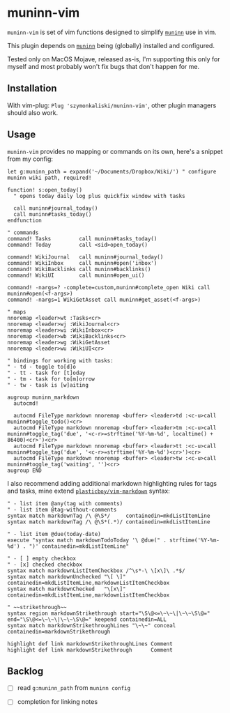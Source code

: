 # muninn-vim

`muninn-vim` is set of vim functions designed to simplify [`muninn`](https://github.com/szymonkaliski/muninn) use in vim.

This plugin depends on [`muninn`](https://github.com/szymonkaliski/muninn) being (globally) installed and configured.

Tested only on MacOS Mojave, released as-is, I'm supporting this only for myself and most probably won't fix bugs that don't happen for me.

## Installation

With vim-plug: `Plug 'szymonkaliski/muninn-vim'`, other plugin managers should also work.

## Usage

`muninn-vim` provides no mapping or commands on its own, here's a snippet from my config:

```vim
let g:muninn_path = expand('~/Documents/Dropbox/Wiki/') " configure muninn wiki path, required!

function! s:open_today()
  " opens today daily log plus quickfix window with tasks

  call muninn#journal_today()
  call muninn#tasks_today()
endfunction

" commands
command! Tasks         call muninn#tasks_today()
command! Today         call <sid>open_today()

command! WikiJournal   call muninn#journal_today()
command! WikiInbox     call muninn#open('inbox')
command! WikiBacklinks call muninn#backlinks()
command! WikiUI        call muninn#open_ui()

command! -nargs=? -complete=custom,muninn#complete_open Wiki call muninn#open(<f-args>)
command! -nargs=1 WikiGetAsset call muninn#get_asset(<f-args>)

" maps
nnoremap <leader>wt :Tasks<cr>
nnoremap <leader>wj :WikiJournal<cr>
nnoremap <leader>wi :WikiInbox<cr>
nnoremap <leader>wb :WikiBacklinks<cr>
nnoremap <leader>wg :WikiGetAsset
nnoremap <leader>wu :WikiUI<cr>

" bindings for working with tasks:
" - td - toggle to[d]o
" - tt - task for [t]oday
" - tm - task for to[m]orrow
" - tw - task is [w]aiting

augroup muninn_markdown
  autocmd!

  autocmd FileType markdown nnoremap <buffer> <leader>td :<c-u>call muninn#toggle_todo()<cr>
  autocmd FileType markdown nnoremap <buffer> <leader>tm :<c-u>call muninn#toggle_tag('due', '<c-r>=strftime('%Y-%m-%d', localtime() + 86400)<cr>')<cr>
  autocmd FileType markdown nnoremap <buffer> <leader>tt :<c-u>call muninn#toggle_tag('due', '<c-r>=strftime('%Y-%m-%d')<cr>')<cr>
  autocmd FileType markdown nnoremap <buffer> <leader>tw :<c-u>call muninn#toggle_tag('waiting', '')<cr>
augroup END
```

I also recommend adding additional markdown highlighting rules for tags and tasks, mine extend [`plasticboy/vim-markdown`](https://github.com/plasticboy/vim-markdown) syntax:

```vim
" - list item @any(tag with comments)
" - list item @tag-without-comments
syntax match markdownTag /\ @\S*/     containedin=mkdListItemLine
syntax match markdownTag /\ @\S*(.*)/ containedin=mkdListItemLine

" - list item @due(today-date)
execute "syntax match markdownTodoToday '\ @due(" . strftime('%Y-%m-%d') . ")' containedin=mkdListItemLine"

" - [ ] empty checkbox
" - [x] checked checkbox
syntax match markdownListItemCheckbox /^\s*-\ \[x\]\ .*$/
syntax match markdownUnchecked "\[ \]" containedin=mkdListItemLine,markdownListItemCheckbox
syntax match markdownChecked   "\[x\]" containedin=mkdListItemLine,markdownListItemCheckbox

" ~~strikethrough~~
syntax region markdownStrikethrough start="\S\@<=\~\~\|\~\~\S\@=" end="\S\@<=\~\~\|\~\~\S\@=" keepend containedin=ALL
syntax match markdownStrikethroughLines "\~\~" conceal containedin=markdownStrikethrough

highlight def link markdownStrikethroughLines Comment
highlight def link markdownStrikethrough      Comment
```

## Backlog

- [ ] read `g:muninn_path` from `muninn config`
- [ ] completion for linking notes

